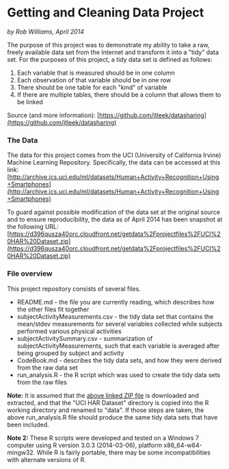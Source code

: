 # Getting and Cleaning Data Project
*by Rob Williams, April 2014*

The purpose of this project was to demonstrate my ability to take a raw, freely available data set from the Internet and transform it into a "tidy" data set. For the purposes of this project, a tidy data set is defined as follows:

1. Each variable that is measured should be in one column
2. Each observation of that variable should be in one row
3. There should be one table for each "kind" of variable
4. If there are multiple tables, there should be a column that allows them to be linked

Source (and more information): [https://github.com/jtleek/datasharing](https://github.com/jtleek/datasharing)

### The Data

The data for this project comes from the UCI (University of California Irvine) Machine Learning Repository. Specifically, the data can be accessed at this link: [http://archive.ics.uci.edu/ml/datasets/Human+Activity+Recognition+Using+Smartphones](http://archive.ics.uci.edu/ml/datasets/Human+Activity+Recognition+Using+Smartphones)

To guard against possible modification of the data set at the original source and to ensure reproducibility, the data as of April 2014 has been snapshot at the following URL: [https://d396qusza40orc.cloudfront.net/getdata%2Fprojectfiles%2FUCI%20HAR%20Dataset.zip](https://d396qusza40orc.cloudfront.net/getdata%2Fprojectfiles%2FUCI%20HAR%20Dataset.zip)

### File overview

This project repository consists of several files.

* README.md - the file you are currently reading, which describes how the other files fit together
* subjectActivityMeasurements.csv - the tidy data set that contains the mean/stdev measurements for several variables collected while subjects performed various physical activities
* subjectActivitySummary.csv - summarization of subjectActivityMeasurements, such that each variable is averaged after being grouped by subject and activity
* CodeBook.md - describes the tidy data sets, and how they were derived from the raw data set
* run_analysis.R - the R script which was used to create the tidy data sets from the raw files

**Note:** It is assumed that the [above linked ZIP file](https://d396qusza40orc.cloudfront.net/getdata%2Fprojectfiles%2FUCI%20HAR%20Dataset.zip) is downloaded and extracted, and that the "UCI HAR Dataset" directory is copied into the R working directory and renamed to "data". If those steps are taken, the above run_analysis.R file should produce the same tidy data sets that have been included.

**Note 2:** These R scripts were developed and tested on a Windows 7 computer using R version 3.0.3 (2014-03-06), platform x86_64-w64-mingw32. While R is fairly portable, there may be some incompatibilities with alternate versions of R.